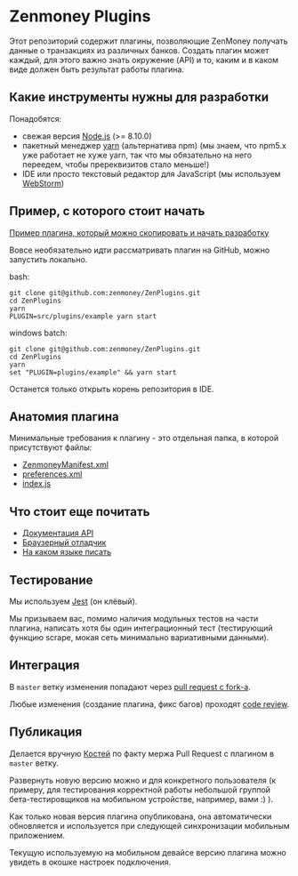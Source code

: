 # Zenmoney Plugins

Этот репозиторий содержит плагины, позволяющие ZenMoney получать данные о транзакциях из различных банков.
Создать плагин может каждый, для этого важно знать окружение (API) и то, каким и в каком виде должен быть результат работы плагина.

## Какие инструменты нужны для разработки

Понадобятся:
- свежая версия [Node.js](https://nodejs.org/en/download/package-manager/) (>= 8.10.0)
- пакетный менеджер [yarn](https://yarnpkg.com/en/docs/install) (альтернатива npm) (мы знаем, что npm5.x уже работает не хуже yarn, так что мы обязательно на него переедем, чтобы пререквизитов стало меньше!)
- IDE или просто текстовый редактор для JavaScript (мы используем [WebStorm](https://www.jetbrains.com/webstorm/))

## Пример, с которого стоит начать

[Пример плагина, который можно скопировать и начать разработку](src/plugins/example)

Вовсе необязательно идти рассматривать плагин на GitHub, можно запустить локально.

bash:

```
git clone git@github.com:zenmoney/ZenPlugins.git
cd ZenPlugins
yarn
PLUGIN=src/plugins/example yarn start
```

windows batch:

```
git clone git@github.com:zenmoney/ZenPlugins.git
cd ZenPlugins
yarn
set "PLUGIN=plugins/example" && yarn start
```

Останется только открыть корень репозитория в IDE.

## Анатомия плагина

Минимальные требования к плагину - это отдельная папка, в которой присутствуют файлы:

- [ZenmoneyManifest.xml](docs/files/ZenmoneyManifest.xml.md)
- [preferences.xml](docs/files/preferences.xml.md)
- [index.js](docs/files/index.js.md)

## Что стоит еще почитать

* [Документация API](docs/api.md)
* [Браузерный отладчик](docs/browser.md)
* [На каком языке писать](docs/language.md)

## Тестирование

Мы используем [Jest](https://facebook.github.io/jest/) (он клёвый).

Мы призываем вас, помимо наличия модульных тестов на части плагина, написать хотя бы один интеграционный тест (тестирующий функцию scrape, мокая сеть минимально вариативными данными).

## Интеграция

В `master` ветку изменения попадают через [pull request с fork-а](https://help.github.com/articles/creating-a-pull-request-from-a-fork/).

Любые изменения (создание плагина, фикс багов) проходят [code review](https://github.com/features/code-review).

## Публикация

Делается вручную [Костей](https://github.com/skvav) по факту мержа Pull Request с плагином в `master` ветку.

Развернуть новую версию можно и для конкретного пользователя (к примеру, для тестирования корректной работы небольшой группой бета-тестировщиков на мобильном устройстве, например, вами :) ).

Как только новая версия плагина опубликована, она автоматически обновляется и используется при следующей синхронизации мобильным приложением.

Текущую используемую на мобильном девайсе версию плагина можно увидеть в окошке настроек подключения.
